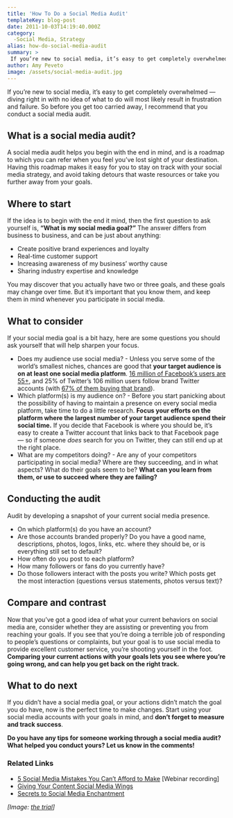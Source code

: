 ```yaml
---
title: 'How To Do a Social Media Audit'
templateKey: blog-post
date: 2011-10-03T14:19:40.000Z
category: 
  -Social Media, Strategy
alias: how-do-social-media-audit
summary: > 
 If you’re new to social media, it’s easy to get completely overwhelmed — diving right in with no idea of what to do will most likely result in frustration and failure. So before you get too carried away, I recommend that you conduct a social media audit.
author: Amy Peveto
image: /assets/social-media-audit.jpg
---
```


If you’re new to social media, it’s easy to get completely overwhelmed — diving right in with no idea of what to do will most likely result in frustration and failure. So before you get too carried away, I recommend that you conduct a social media audit.

What is a social media audit?
-----------------------------

A social media audit helps you begin with the end in mind, and is a roadmap to which you can refer when you feel you’ve lost sight of your destination. Having this roadmap makes it easy for you to stay on track with your social media strategy, and avoid taking detours that waste resources or take you further away from your goals.

Where to start
--------------

If the idea is to begin with the end it mind, then the first question to ask yourself is, **“What is my social media goal?”** The answer differs from business to business, and can be just about anything:

*   Create positive brand experiences and loyalty
*   Real-time customer support
*   Increasing awareness of my business’ worthy cause
*   Sharing industry expertise and knowledge

You may discover that you actually have two or three goals, and these goals may change over time. But it’s important that you know them, and keep them in mind whenever you participate in social media.

What to consider
----------------

If your social media goal is a bit hazy, here are some questions you should ask yourself that will help sharpen your focus.

*   Does my audience use social media? - Unless you serve some of the world’s smallest niches, chances are good that **your target audience is on at least one social media platform**. [16 million of Facebook’s users are 55+](http://mashable.com/2011/04/06/baby-boomers-digital-media/), and 25% of Twitter’s 106 million users follow brand Twitter accounts (with [67% of them buying that brand](http://www.digitalbuzzblog.com/infographic-facebook-vs-twitter-demographics-2010-2011/)).
*   Which platform(s) is my audience on? - Before you start panicking about the possibility of having to maintain a presence on every social media platform, take time to do a little research. **Focus your efforts on the platform where the largest number of your target audience spend their social time.** If you decide that Facebook is where you should be, it’s easy to create a Twitter account that links back to that Facebook page — so if someone _does_ search for you on Twitter, they can still end up at the right place.
*   What are my competitors doing? - Are any of your competitors participating in social media? Where are they succeeding, and in what aspects? What do their goals seem to be? **What can you learn from them, or use to succeed where they are failing?**

Conducting the audit
--------------------

Audit by developing a snapshot of your current social media presence.

*   On which platform(s) do you have an account?
*   Are those accounts branded properly? Do you have a good name, descriptions, photos, logos, links, etc. where they should be, or is everything still set to default?
*   How often do you post to each platform?
*   How many followers or fans do you currently have?
*   Do those followers interact with the posts you write? Which posts get the most interaction (questions versus statements, photos versus text)?

Compare and contrast
--------------------

Now that you’ve got a good idea of what your current behaviors on social media are, consider whether they are assisting or preventing you from reaching your goals. If you see that you’re doing a terrible job of responding to people’s questions or complaints, but your goal is to use social media to provide excellent customer service, you’re shooting yourself in the foot. **Comparing your current actions with your goals lets you see where you’re going wrong, and can help you get back on the right track.**

What to do next
---------------

If you didn’t have a social media goal, or your actions didn’t match the goal you do have, now is the perfect time to make changes. Start using your social media accounts with your goals in mind, and **don’t forget to measure and track success**.

**Do you have any tips for someone working through a social media audit? What helped you conduct yours? Let us know in the comments!**

### Related Links

*   [5 Social Media Mistakes You Can’t Afford to Make](https://vimeo.com/28998833) \[Webinar recording\]
*   [Giving Your Content Social Media Wings](/insights/giving-your-content-wings-part-i)
*   [Secrets to Social Media Enchantment](/insights/secrets-social-media-enchantment)

_\[Image: [the trial](http://www.flickr.com/photos/thetrial/1241596127/)\]_